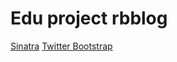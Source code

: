 Edu project rbblog
====

[Sinatra](http://www.sinatrarb.com/)
[Twitter Bootstrap](http://getbootstrap.com/)

